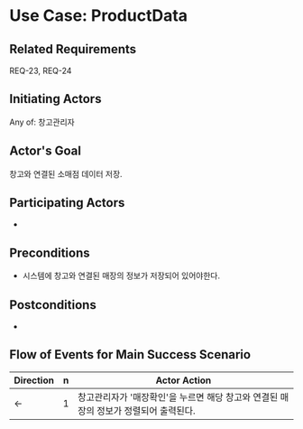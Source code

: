 # Use Case: ProductData

## **Related Requirements**

REQ-23, REQ-24

## **Initiating Actors**

Any of: 창고관리자

## **Actor's Goal**

창고와 연결된 소매점 데이터 저장.

## **Participating Actors**

 - 

## **Preconditions**

- 시스템에 창고와 연결된 매장의 정보가 저장되어 있어야한다.

## **Postconditions**

- 

## Flow of Events for Main Success Scenario
| Direction | n | Actor Action                                                                                                         |
| --------- | - | -------------------------------------------------------------------------------------------------------------------- |
| ←         | 1 | 창고관리자가 '매장확인'을 누르면 해당 창고와 연결된 매장의 정보가 정렬되어 출력된다. |
